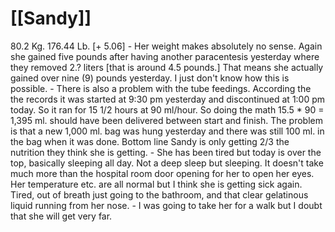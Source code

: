 # [[Sandy]] 
80.2 Kg. 176.44 Lb. [+ 5.06]
	- Her weight makes absolutely no sense.  Again she gained five pounds after having another paracentesis yesterday where they removed 2.? liters [that is around 4.5 pounds.]  That means she actually gained over nine (9) pounds yesterday.  I just don't know how this is possible.
	- There is also a problem with the tube feedings.  According the the records it was started at 9:30 pm yesterday and discontinued at 1:00 pm today.  So it ran for 15 1/2 hours at 90 ml/hour.  So doing the math 15.5 * 90 = 1,395 ml. should have been delivered between start and finish.  The problem is that a new 1,000 ml. bag was hung yesterday and there was still 100 ml. in the bag when it was done.  Bottom line Sandy is only getting 2/3 the nutrition they think she is getting.
	- She has been tired but today is over the top, basically sleeping all day.  Not a deep sleep but sleeping.  It doesn't take much more than the hospital room door opening for her to open her eyes. Her temperature etc. are all normal but I think she is getting sick again.  Tired, out of breath just going to the bathroom, and that clear gelatinous liquid running from her nose.
	- I was going to take her for a walk but I doubt that she will get very far.